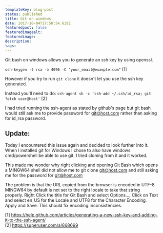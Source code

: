 ```yaml
---
templateKey: blog-post
status: published
title: Git on windows
date: 2017-10-04T17:50:54.619Z
featuredpost: false
featuredimagealt:
featuredimage:
description:
tags:
---
```

Git bash on windows allows you to generate an ssh key by using openssl.

`ssh-keygen -t rsa -b 4096 -C "your_email@example.com"` [1]

However if you try to run `git clone` it doesn't let you use the ssh key generated.

Instead you'll need to do:
`ssh-agent sh -c 'ssh-add ~/.ssh/id_rsa; git fetch user@host'` [2]

I had tried running the ssh-agent as stated by github's page but git bash would still ask me to provide password for git@host.com rather than asking for id_rsa password.

## Update:
Today I encountered this issue again and decided to look further into it.
When I installed git for Windows I chose to also have windows cmd/powershell be able to use git. I tried cloning from it and it worked.

This made me wonder why right clicking and opening Git Bash which opens a MINGW64 shell did not allow me to git clone git@host.com and still asking me for the password for git@host.com

The problem is that the URL copied from the browser is encoded in UTF-8. MINGW64 by default is not set to the right locale to take that string properly.
Right Click the title for Git Bash and select Options..., Click on Text and select en_US for the Locale and UTF8 for the Character Encoding. Apply and Save. This should fix encoding inconsistencies.




[1] https://help.github.com/articles/generating-a-new-ssh-key-and-adding-it-to-the-ssh-agent/  
[2] https://superuser.com/a/868699

